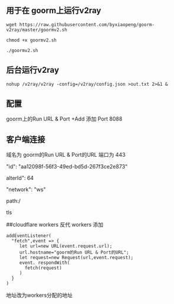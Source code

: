 ## 用于在 goorm上运行v2ray 
```shell
wget https://raw.githubusercontent.com/byxiaopeng/goorm-v2ray/master/goormv2.sh

chmod +x goormv2.sh

./goormv2.sh
```
## 后台运行v2ray

```shell
nohup /v2ray/v2ray -config=/v2ray/config.json >out.txt 2>&1 &
```
## 配置
goorm上的Run URL & Port +Add 添加 Port 8088 
## 客户端连接
域名为
goorm的Run URL & Port的URL
端口为 443

"id": "aa12098f-56f3-49ed-bd5d-267f3ce2e873"

alterId": 64

"network": "ws"

path:/

tls

##cloudflare workers 反代
workers 添加
```shell
addEventListener(
  "fetch",event => {
     let url=new URL(event.request.url);
     url.hostname="goorm的Run URL & Port的URL";
     let request=new Request(url,event.request);
     event. respondWith(
       fetch(request)
     )
  }
)
```
地址改为workers分配的地址 
